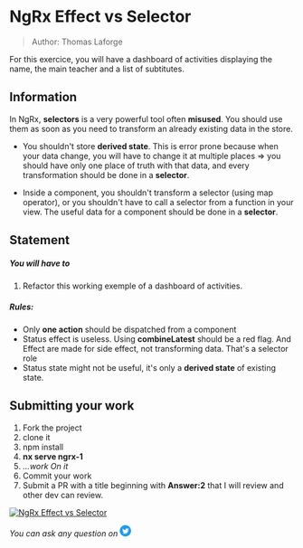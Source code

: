 <h1>NgRx Effect vs Selector</h1>

> Author: Thomas Laforge

For this exercice, you will have a dashboard of activities displaying the name, the main teacher and a list of subtitutes.

## Information

In NgRx, **selectors** is a very powerful tool often **misused**. You should use them as soon as you need to transform an already existing data in the store.

- You shouldn't store **derived state**. This is error prone because when your data change, you will have to change it at multiple places => you should have only one place of truth with that data, and every transformation should be done in a **selector**.

- Inside a component, you shouldn't transform a selector (using map operator), or you shouldn't have to call a selector from a function in your view. The useful data for a component should be done in a **selector**.

## Statement

##### You will have to

1.  Refactor this working exemple of a dashboard of activities.

##### Rules:

- Only **one action** should be dispatched from a component
- Status effect is useless. Using **combineLatest** should be a red flag. And Effect are made for side effect, not transforming data. That's a selector role
- Status state might not be useful, it's only a **derived state** of existing state.

## Submitting your work

1. Fork the project
2. clone it
3. npm install
4. **nx serve ngrx-1**
5. _...work On it_
6. Commit your work
7. Submit a PR with a title beginning with **Answer:2** that I will review and other dev can review.

<a href="https://github.com/tomalaforge/angular-challenges/pulls?q=label%3A2+label%3Aanswer" target="_blank"><img src="https://img.shields.io/badge/-Solutions-green" alt="NgRx Effect vs Selector"/></a>

_You can ask any question on_ <a href="https://twitter.com/laforge_toma" target="_blank"><img src="./../../logo/twitter.svg" height=20px alt="twitter"/></a>
